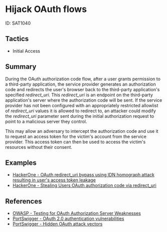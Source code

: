 # Hijack OAuth flows
ID: SAT1040

## Tactics
* Initial Access

## Summary 

During the OAuth authorization code flow, after a user grants permission to a third-party application, the service provider generates an authorization code and redirects the user's browser back to the third-party application's specified *redirect_uri*. This *redirect_uri* is an endpoint on the third-party application's server where the authorization code will be sent. If the service provider has not been configured with an appropriately restricted allowlist of *redirect_uri* values it is allowed to redirect to, an attacker could modify the *redirect_uri* parameter sent during the initial authorization request to point to a malicious server they control.

This may allow an adversary to intercept the authorization code and use it to request an access token for the victim's account from the service provider. This access token can then be used to access the victim's resources without their consent.

## Examples
* [HackerOne - OAuth redirect_uri bypass using IDN homograph attack resulting in user's access token leakage](https://hackerone.com/reports/861940)
* [HackerOne - Stealing Users OAuth authorization code via redirect_uri](https://hackerone.com/reports/1861974)

## References

* [OWASP - Testing for OAuth Authorization Server Weaknesses](https://owasp.org/www-project-web-security-testing-guide/latest/4-Web_Application_Security_Testing/05-Authorization_Testing/05.1-Testing_for_OAuth_Authorization_Server_Weaknesses) 
* [PortSwigger - OAuth 2.0 authentication vulnerabilities](https://portswigger.net/web-security/oauth#leaking-authorization-codes-and-access-tokens)
* [PortSwigger - Hidden OAuth attack vectors](https://portswigger.net/research/hidden-oauth-attack-vectors)
